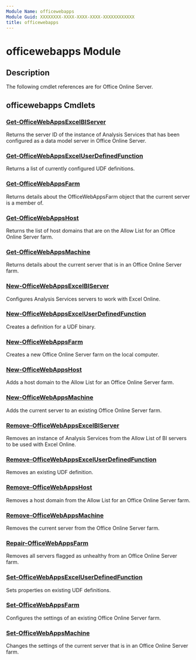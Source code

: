 ```yaml
---
Module Name: officewebapps
Module Guid: XXXXXXXX-XXXX-XXXX-XXXX-XXXXXXXXXXXX
title: officewebapps
---
```

# officewebapps Module

## Description

The following cmdlet references are for Office Online Server.

## officewebapps Cmdlets

### [Get-OfficeWebAppsExcelBIServer](Get-OfficeWebAppsExcelBIServer.md)

Returns the server ID of the instance of Analysis Services that has been configured as a data model server in Office Online Server.

### [Get-OfficeWebAppsExcelUserDefinedFunction](Get-OfficeWebAppsExcelUserDefinedFunction.md)

Returns a list of currently configured UDF definitions.

### [Get-OfficeWebAppsFarm](Get-OfficeWebAppsFarm.md)

Returns details about the OfficeWebAppsFarm object that the current server is a member of.

### [Get-OfficeWebAppsHost](Get-OfficeWebAppsHost.md)

Returns the list of host domains that are on the Allow List for an Office Online Server farm.

### [Get-OfficeWebAppsMachine](Get-OfficeWebAppsMachine.md)

Returns details about the current server that is in an Office Online Server farm.

### [New-OfficeWebAppsExcelBIServer](New-OfficeWebAppsExcelBIServer.md)

Configures Analysis Services servers to work with Excel Online.

### [New-OfficeWebAppsExcelUserDefinedFunction](New-OfficeWebAppsExcelUserDefinedFunction.md)

Creates a definition for a UDF binary.

### [New-OfficeWebAppsFarm](New-OfficeWebAppsFarm.md)

Creates a new Office Online Server farm on the local computer.

### [New-OfficeWebAppsHost](New-OfficeWebAppsHost.md)

Adds a host domain to the Allow List for an Office Online Server farm.

### [New-OfficeWebAppsMachine](New-OfficeWebAppsMachine.md)

Adds the current server to an existing Office Online Server farm.

### [Remove-OfficeWebAppsExcelBIServer](Remove-OfficeWebAppsExcelBIServer.md)

Removes an instance of Analysis Services from the Allow List of BI servers to be used with Excel Online.

### [Remove-OfficeWebAppsExcelUserDefinedFunction](Remove-OfficeWebAppsExcelUserDefinedFunction.md)

Removes an existing UDF definition.

### [Remove-OfficeWebAppsHost](Remove-OfficeWebAppsHost.md)

Removes a host domain from the Allow List for an Office Online Server farm.

### [Remove-OfficeWebAppsMachine](Remove-OfficeWebAppsMachine.md)

Removes the current server from the Office Online Server farm.

### [Repair-OfficeWebAppsFarm](Repair-OfficeWebAppsFarm.md)

Removes all servers flagged as unhealthy from an Office Online Server farm.

### [Set-OfficeWebAppsExcelUserDefinedFunction](Set-OfficeWebAppsExcelUserDefinedFunction.md)

Sets properties on existing UDF definitions.

### [Set-OfficeWebAppsFarm](Set-OfficeWebAppsFarm.md)

Configures the settings of an existing Office Online Server farm.

### [Set-OfficeWebAppsMachine](Set-OfficeWebAppsMachine.md)

Changes the settings of the current server that is in an Office Online Server farm.
